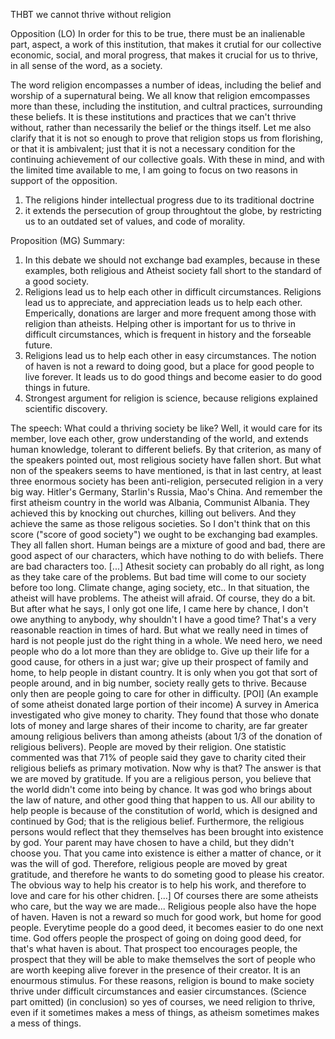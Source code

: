 THBT we cannot thrive without religion



Opposition (LO)
In order for this to be true, there must be an inalienable part, aspect, a work of this institution, that makes it crutial for our collective economic, social, and moral progress, that makes it crucial for us to thrive, in all sense of the word, as a society.

The word religion encompasses a number of ideas, including the belief and worship of a supernatural being. We all know that religion emcompasses more than these, including the institution, and cultral practices, surrounding these beliefs. It is these institutions and practices that we can't thrive without, rather than necessarily the belief or the things itself. Let me also clarify that it is not so enough to prove that religion stops us from florishing, or that it is ambivalent; just that it is not a necessary condition for the continuing achievement of our collective goals. 
With these in mind, and with the limited time available to me, I am going to focus on two reasons in support of the opposition.
1. The religions hinder intellectual progress due to its traditional doctrine
2. it extends the persecution of group throughtout the globe, by restricting us to an outdated set of values, and code of morality.

Proposition (MG)
Summary:
1. In this debate we should not exchange bad examples, because in these examples, both religious and Atheist society fall short to the standard of a good society.
2. Religions lead us to help each other in difficult circumstances. Religions lead us to appreciate, and appreciation leads us to help each other. Emperically, donations are larger and more frequent among those with religion than atheists. Helping other is important for us to thrive in difficult circumstances, which is frequent in history and the forseable future.
3. Religions lead us to help each other in easy circumstances. The notion of haven is not a reward to doing good, but a place for good people to live forever. It leads us to do good things and become easier to do good things in future.
4. Strongest argument for religion is science, because religions explained scientific discovery.

The speech:
What could a thriving society be like? Well, it would care for its member, love each other, grow understanding of the world, and extends human knowledge, tolerant to different beliefs. 
By that criterion, as many of the speakers pointed out, most religious society have fallen short. But what non of the speakers seems to have mentioned, is that in last centry, at least three enormous society has been anti-religion, persecuted religion in a very big way. Hitler's Germany, Starlin's Russia, Mao's China. And remember the first atheism country in the world was Albania, Communist Albania. They achieved this by knocking out churches, killing out belivers. And they achieve the same as those religous societies. So I don't think that on this score ("score of good society") we ought to be exchanging bad examples. They all fallen short.
Human beings are a mixture of good and bad, there are good aspect of our characters, which have nothing to do with beliefs. There are bad characters too. [...] Athesit society can probably do all right, as long as they take care of the problems. But bad time will come to our society before too long. Climate change, aging society, etc.. In that situation, the atheist will have problems. The atheist will afraid. Of course, they do a bit. But after what he says, I only got one life, I came here by chance, I don't owe anything to anybody, why shouldn't I have a good time? That's a very reasonable reaction in times of hard. But what we really need in times of hard is not people just do the right thing in a whole. We need hero, we need people who do a lot more than they are oblidge to. Give up their life for a good cause, for others in a just war; give up their prospect of family and home, to help people in distant country. It is only when you got that sort of people around, and in big number, society really gets to thrive. Because only then are people going to care for other in difficulty. [POI] (An example of some atheist donated large portion of their income) A survey in America investigated who give money to charity. They found that those who donate lots of money and large shares of their income to charity, are far greater amoung religious belivers than among atheists (about 1/3 of the donation of religious belivers). People are moved by their religion. One statistic commented was that 71% of people said they gave to charity cited their religious beliefs as primary motivation. 
Now why is that? The answer is that we are moved by gratitude. If you are a religious person, you believe that the world didn't come into being by chance. It was god who brings about the law of nature, and other good thing that happen to us. All our ability to help people is because of the constitution of world, which is designed and continued by God; that is the religious belief. Furthermore, the religious persons would reflect that they themselves has been brought into existence by god. Your parent may have chosen to have a child, but they didn't choose you. That you came into existence is either a matter of chance, or it was the will of god. Therefore, religious people are moved by great gratitude, and therefore he wants to do someting good to please his creator. The obvious way to help his creator is to help his work, and therefore to love and care for his other chidren. [...] 
Of courses there are some atheists who care, but the way we are made...
Religious people also have the hope of haven. Haven is not a reward so much for good work, but home for good people. Everytime people do a good deed, it becomes easier to do one next time. God offers people the prospect of going on doing good deed, for that's what haven is about. That prospect too encourages people, the prospect that they will be able to make themselves the sort of people who are worth keeping alive forever in the presence of their creator. It is an enourmous stimulus. 
For these reasons, religion is bound to make society thrive under difficult circumstances and easier circumstances. 
(Science part omitted)
(in conclusion) so yes of courses, we need religion to thrive, even if it sometimes makes a mess of things, as atheism sometimes makes a mess of things. 

